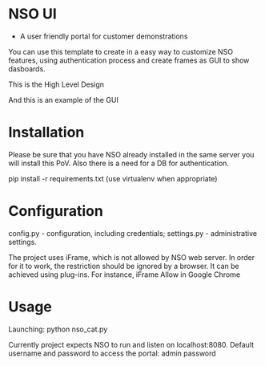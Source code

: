 # NSO UI
-	A user friendly portal for customer demonstrations

You can use this template to create in a easy way to customize NSO features, using authentication process and create frames as GUI to show dasboards. 

This is the High Level Design



And this is an example of the GUI


 

# Installation

Please be sure that you have NSO already installed in the same server you will install this PoV. Also there is a need for a DB for authentication. 

pip install -r requirements.txt (use virtualenv when appropriate)

# Configuration

config.py - configuration, including credentials; settings.py - administrative settings.

The project uses iFrame, which is not allowed by NSO web server. In order for it to work, the restriction should be ignored by a browser. It can be achieved using plug-ins. For instance, iFrame Allow in Google Chrome

# Usage

Launching: python nso_cat.py

Currently project expects NSO to run and listen on localhost:8080. Default username and password to access the portal: admin password
